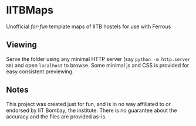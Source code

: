 # IITBMaps
Unofficial *for-fun* template maps of IITB hostels for use with Ferrous

## Viewing
Serve the folder using any minimal HTTP server (say `python -m http.server 80`) and open `localhost` to browse. Some minimal js and CSS is provided for easy consistent previewing.

## Notes
This project was created just for fun, and is in no way affiliated to or endorsed by IIT Bombay, the institute. There is no guarantee about the accuracy and the files are provided as-is.
